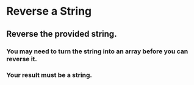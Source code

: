 # Reverse a String

## Reverse the provided string.

### You may need to turn the string into an array before you can reverse it.

### Your result must be a string.